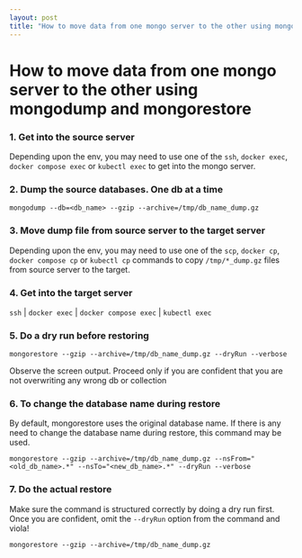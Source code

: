 ```yaml
---
layout: post
title: "How to move data from one mongo server to the other using mongodump and mongorestore"
---
```


# How to move data from one mongo server to the other using mongodump and mongorestore

### 1. Get into the source server

Depending upon the env, you may need to use one of the `ssh`, `docker exec`, `docker compose exec` or `kubectl exec` to get into the mongo server.

### 2. Dump the source databases. One db at a time

```shell
mongodump --db=<db_name> --gzip --archive=/tmp/db_name_dump.gz
```

### 3. Move dump file from source server to the target server

Depending upon the env, you may need to use one of the `scp`, `docker cp`, `docker compose cp` or `kubectl cp` commands to
copy `/tmp/*_dump.gz` files from source server to the target.

### 4. Get into the target server

`ssh` | `docker exec` | `docker compose exec` | `kubectl exec`

### 5. Do a dry run before restoring

```shell
mongorestore --gzip --archive=/tmp/db_name_dump.gz --dryRun --verbose
```

Observe the screen output. Proceed only if you are confident that you are not overwriting any wrong db or collection

### 6. To change the database name during restore

By default, mongorestore uses the original database name. If there is any need to change the database name during restore,
this command may be used.

```shell
mongorestore --gzip --archive=/tmp/db_name_dump.gz --nsFrom="<old_db_name>.*" --nsTo="<new_db_name>.*" --dryRun --verbose
```

### 7. Do the actual restore

Make sure the command is structured correctly by doing a dry run first. Once you are confident, omit the `--dryRun` option from the command and viola!

```shell
mongorestore --gzip --archive=/tmp/db_name_dump.gz
```
